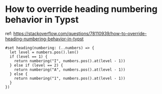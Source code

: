 # How to override heading numbering behavior in Typst

ref: https://stackoverflow.com/questions/78110939/how-to-override-heading-numbering-behavior-in-typst 

```typst
#set heading(numbering: (..numbers) => {
  let level = numbers.pos().len()
  if (level == 1) {
    return numbering("I", numbers.pos().at(level - 1))
  } else if (level == 2) {
    return numbering("A", numbers.pos().at(level - 1))
  } else {
    return numbering("1", numbers.pos().at(level - 1))
  }
})
```


